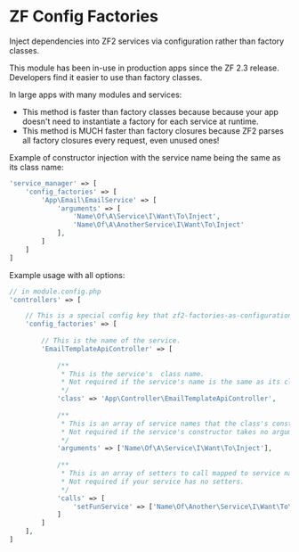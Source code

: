 ZF Config Factories
======
Inject dependencies into ZF2 services via configuration rather than factory classes.

This module has been in-use in production apps since the ZF 2.3 release. Developers find it easier to use than factory classes.

In large apps with many modules and services:
* This method is faster than factory classes because because your app doesn't need to instantiate a factory for each service at runtime.
* This method is MUCH faster than factory closures because ZF2 parses all factory closures every request, even unused ones!

Example of constructor injection with the service name being the same as its class name:
```php
'service_manager' => [
    'config_factories' => [
        'App\Email\EmailService' => [
            'arguments' => [
                'Name\Of\A\Service\I\Want\To\Inject',
                'Name\Of\A\AnotherService\I\Want\To\Inject'
            ],
        ]
    ]
]
```

Example usage with all options:
```php
// in module.config.php
'controllers' => [

    // This is a special config key that zf2-factories-as-configuration reads.
    'config_factories' => [
    
        // This is the name of the service.
        'EmailTemplateApiController' => [
        
            /**
             * This is the service's  class name.
             * Not required if the service's name is the same as its class name.
             */
            'class' => 'App\Controller\EmailTemplateApiController',
            
            /**
             * This is an array of service names that the class's constructor takes.
             * Not required if the service's constructor takes no arguments.
             */
            'arguments' => ['Name\Of\A\Service\I\Want\To\Inject'],
            
            /** 
             * This is an array of setters to call mapped to service names to inject into each setter.
             * Not required if your service has no setters.
             */ 
            'calls' => [
                'setFunService' => ['Name\Of\Another\Service\I\Want\To\Inject']
            ]
        ]
    ],
]
```
